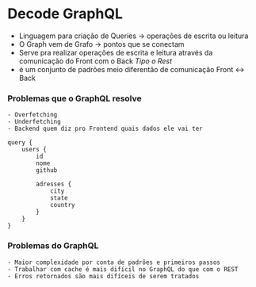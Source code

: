 # Decode GraphQL

- Linguagem para criação de Queries -> operações de escrita ou leitura
- O Graph vem de Grafo -> pontos que se conectam
- Serve pra realizar operações de escrita e leitura através
  da comunicação do Front com o Back _Tipo o Rest_
- é um conjunto de padrões meio diferentão de comunicação Front <-> Back

### Problemas que o GraphQL resolve

    - Overfetching
    - Underfetching
    - Backend quem diz pro Frontend quais dados ele vai ter

```GQL quem diz pro Backend quais dados quer
query {
	users {
		id
		nome
		github

		adresses {
			city
			state
			country
		}
	}
}
```

### Problemas do GraphQL

    - Maior complexidade por conta de padrões e primeiros passos
    - Trabalhar com cache é mais difícil no GraphQL do que com o REST
    - Erros retornados são mais difíceis de serem tratados
